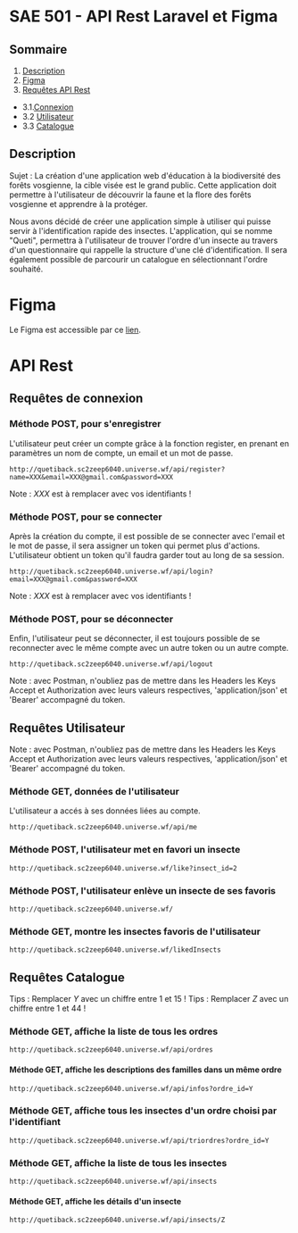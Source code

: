 # SAE 501 - API Rest Laravel et Figma

## Sommaire

1. [Description](#description)
2. [Figma](#figma)
3. [Requêtes API Rest](#api-rest)
- 3.1.[Connexion](#requêtes-connexion)
- 3.2 [Utilisateur](#requêtes-utilisateur)
- 3.3 [Catalogue](#requêtes-catalogue)

## Description

Sujet : La création d'une application web d'éducation à la biodiversité des forêts vosgienne, la cible visée est le grand public. Cette application doit permettre à l'utilisateur de découvrir la faune et la flore des forêts vosgienne et apprendre à la protéger.

Nous avons décidé de créer une application simple à utiliser qui puisse servir à l'identification rapide des insectes. L'application, qui se nomme "Queti", permettra à l'utilisateur de trouver l'ordre d'un insecte au travers d'un questionnaire qui rappelle la structure d'une clé d'identification. Il sera également possible de parcourir un catalogue en sélectionnant l'ordre souhaité.

# Figma

Le Figma est accessible par ce [lien](https://www.figma.com/design/6JCRUwlYyIyXHKno4Ci8wg/Queti?node-id=0-1&t=WF5q4Kaq2Wr7w9jb-1).

# API Rest

## Requêtes de connexion

### Méthode POST, pour s'enregistrer
L'utilisateur peut créer un compte grâce à la fonction register, en prenant en paramètres un nom de compte, un email et un mot de passe.

```
http://quetiback.sc2zeep6040.universe.wf/api/register?name=XXX&email=XXX@gmail.com&password=XXX
```
Note : *XXX* est à remplacer avec vos identifiants !

### Méthode POST, pour se connecter
Après la création du compte, il est possible de se connecter avec l'email et le mot de passe, il sera assigner un token qui permet plus d'actions.
L'utilisateur obtient un token qu'il faudra garder tout au long de sa session.

```
http://quetiback.sc2zeep6040.universe.wf/api/login?email=XXX@gmail.com&password=XXX
```
Note : *XXX* est à remplacer avec vos identifiants !

### Méthode POST, pour se déconnecter
Enfin, l'utilisateur peut se déconnecter, il est toujours possible de se reconnecter avec le même compte avec un autre token ou un autre compte.

```
http://quetiback.sc2zeep6040.universe.wf/api/logout
```
Note : avec Postman, n'oubliez pas de mettre dans les Headers les Keys Accept et Authorization avec leurs valeurs respectives, 'application/json' et 'Bearer' accompagné du token.

## Requêtes Utilisateur
Note : avec Postman, n'oubliez pas de mettre dans les Headers les Keys Accept et Authorization avec leurs valeurs respectives, 'application/json' et 'Bearer' accompagné du token.

### Méthode GET, données de l'utilisateur
L'utilisateur a accés à ses données liées au compte.
```
http://quetiback.sc2zeep6040.universe.wf/api/me
```

### Méthode POST, l'utilisateur met en favori un insecte
```
http://quetiback.sc2zeep6040.universe.wf/like?insect_id=2
```

### Méthode POST, l'utilisateur enlève un insecte de ses favoris

```
http://quetiback.sc2zeep6040.universe.wf/
```

### Méthode GET, montre les insectes favoris de l'utilisateur
```
http://quetiback.sc2zeep6040.universe.wf/likedInsects
```

## Requêtes Catalogue
Tips : Remplacer *Y* avec un chiffre entre 1 et 15 !
Tips : Remplacer *Z* avec un chiffre entre 1 et 44 !

### Méthode GET, affiche la liste de tous les ordres
```
http://quetiback.sc2zeep6040.universe.wf/api/ordres
```

#### Méthode GET, affiche les descriptions des familles dans un même ordre
```
http://quetiback.sc2zeep6040.universe.wf/api/infos?ordre_id=Y
```

### Méthode GET, affiche tous les insectes d'un ordre choisi par l'identifiant
```
http://quetiback.sc2zeep6040.universe.wf/api/triordres?ordre_id=Y
```

### Méthode GET, affiche la liste de tous les insectes
```
http://quetiback.sc2zeep6040.universe.wf/api/insects
```

#### Méthode GET, affiche les détails d'un insecte
```
http://quetiback.sc2zeep6040.universe.wf/api/insects/Z
```

